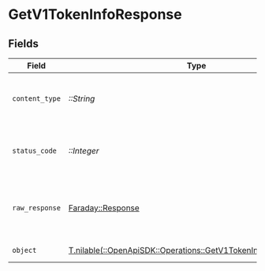 # GetV1TokenInfoResponse


## Fields

| Field                                                                                                                    | Type                                                                                                                     | Required                                                                                                                 | Description                                                                                                              |
| ------------------------------------------------------------------------------------------------------------------------ | ------------------------------------------------------------------------------------------------------------------------ | ------------------------------------------------------------------------------------------------------------------------ | ------------------------------------------------------------------------------------------------------------------------ |
| `content_type`                                                                                                           | *::String*                                                                                                               | :heavy_check_mark:                                                                                                       | HTTP response content type for this operation                                                                            |
| `status_code`                                                                                                            | *::Integer*                                                                                                              | :heavy_check_mark:                                                                                                       | HTTP response status code for this operation                                                                             |
| `raw_response`                                                                                                           | [Faraday::Response](https://www.rubydoc.info/gems/faraday/Faraday/Response)                                              | :heavy_check_mark:                                                                                                       | Raw HTTP response; suitable for custom response parsing                                                                  |
| `object`                                                                                                                 | [T.nilable(::OpenApiSDK::Operations::GetV1TokenInfoResponseBody)](../../models/operations/getv1tokeninforesponsebody.md) | :heavy_minus_sign:                                                                                                       | Example response                                                                                                         |